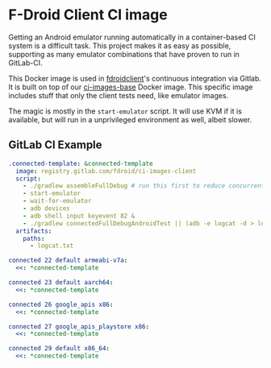 # F-Droid Client CI image

Getting an Android emulator running automatically in a container-based
CI system is a difficult task.  This project makes it as easy as
possible, supporting as many emulator combinations that have proven to
run in GitLab-CI.

This Docker image is used in
[fdroidclient](https://gitlab.com/fdroid/fdroidclient)'s continuous
integration via Gitlab.  It is built on top of our
[ci-images-base](https://gitlab.com/fdroid/ci-images-base) Docker
image.  This specific image includes stuff that only the client tests need,
like emulator images.

The magic is mostly in the `start-emulator` script.  It will use KVM
if it is available, but will run in a unprivileged environment as
well, albeit slower.


## GitLab CI Example


```yaml
.connected-template: &connected-template
  image: registry.gitlab.com/fdroid/ci-images-client
  script:
    - ./gradlew assembleFullDebug # run this first to reduce concurrent RAM usage
    - start-emulator
    - wait-for-emulator
    - adb devices
    - adb shell input keyevent 82 &
    - ./gradlew connectedFullDebugAndroidTest || (adb -e logcat -d > logcat.txt; exit 1)
  artifacts:
    paths:
      - logcat.txt

connected 22 default armeabi-v7a:
  <<: *connected-template

connected 23 default aarch64:
  <<: *connected-template

connected 26 google_apis x86:
  <<: *connected-template

connected 27 google_apis_playstore x86:
  <<: *connected-template

connected 29 default x86_64:
  <<: *connected-template

```
